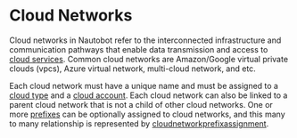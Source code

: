 # Cloud Networks

Cloud networks in Nautobot refer to the interconnected infrastructure and communication pathways that enable data transmission and access to [cloud services](./cloudservice.md). Common cloud networks are Amazon/Google virtual private clouds (vpcs), Azure virtual network, multi-cloud network, and etc.

Each cloud network must have a unique name and must be assigned to a [cloud type](./cloudtype.md) and a [cloud account](./cloudaccount.md). Each cloud network can also be linked to a parent cloud network that is not a child of other cloud networks. One or more [prefixes](../ipam/prefix.md) can be optionally assigned to cloud networks, and this many to many relationship is represented by [cloudnetworkprefixassignment](./cloudnetworkprefixassignment.md).
